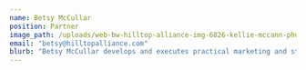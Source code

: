 ```yaml
---
name: Betsy McCullar
position: Partner
image_path: /uploads/web-bw-hilltop-alliance-img-6826-kellie-mccann-photography.jpg
email: "betsy@hilltopalliance.com"
blurb: "Betsy McCullar develops and executes practical marketing and strategy solutions for brands and businesses. Beginning her career in retail, Betsy left a boutique advertising and public relations firm for Forstmann, then the largest U.S.’ wool manufacturer, where she was director of strategic planning and communication. She began consulting more than a decade ago with the Jassin-O'Rourke Group, after Forstmann’s turnaround and emergence from bankruptcy. Her roster of clients has included brand owners and diversified manufacturers and associations across North America, Europe, Central America, Mexico and Asia. Recent focus has been on transactional due diligence, turnaround strategies and crisis communication.  Recent focus has largely been on working with a UK-based private equity group focused on investment opportunities where maximum long term value can be achieved by turning around under-performing brands and leveraging emerging market distribution. Email Betsy at betsy@hilltopalliance.com."
---
```

